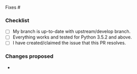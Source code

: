 <!-- Please create/claim an issue before sending a PR -->
<!-- Add issue number (Eg: fixes #123) -->

Fixes #

### Checklist
- [ ] My branch is up-to-date with upstream/develop branch.
- [ ] Everything works and tested for Python 3.5.2 and above.
- [ ] I have created/claimed the issue that this PR resolves.

### Changes proposed
-
